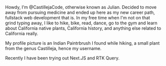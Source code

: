 Howdy, I’m @CastillejaCode, otherwise known as Julian. Decided to move away from pursuing medicine and ended up here as my new career path, fullstack web development that is. In my free time when I'm not on that grind typing away, I like to hike, bike, read, dance, go to the gym and learn about California native plants, California history, and anything else related to California really. 

My profile picture is an Indian Paintrbrush I found while hiking, a small plant from the genus Castilleja, hence my username.

Recently I have been trying out Next.JS and RTK Query.

<!---
CastillejaCode/CastillejaCode is a ✨ special ✨ repository because its `README.md` (this file) appears on your GitHub profile.
You can click the Preview link to take a look at your changes.
--->
